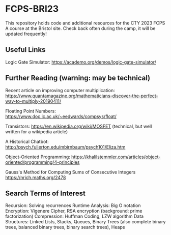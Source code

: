 # FCPS-BRI23

This repository holds code and additional resources for the CTY 2023 FCPS A course at the Bristol site. Check back often during the camp, it will be updated frequently!

## Useful Links
Logic Gate Simulator: https://academo.org/demos/logic-gate-simulator/

## Further Reading (warning: may be technical)
Recent article on improving computer multiplication:
https://www.quantamagazine.org/mathematicians-discover-the-perfect-way-to-multiply-20190411/

Floating Point Numbers:
https://www.doc.ic.ac.uk/~eedwards/compsys/float/

Transistors:
https://en.wikipedia.org/wiki/MOSFET (technical, but well written for a wikipedia article)

A Historical Chatbot:
http://psych.fullerton.edu/mbirnbaum/psych101/Eliza.htm

Object-Oriented Programming:
https://khalilstemmler.com/articles/object-oriented/programming/4-principles

Gauss's Method for Computing Sums of Consecutive Integers
https://nrich.maths.org/2478

## Search Terms of Interest
Recursion: Solving recurrences
Runtime Analysis: Big O notation
Encryption: Vigenere Cipher, RSA encryption (background: prime factorization)
Compression: Huffman Coding, LZW algorithm
Data Structures: Linked Lists, Stacks, Queues, Binary Trees (also complete binary trees, balanced binary trees, binary search trees), Heaps

